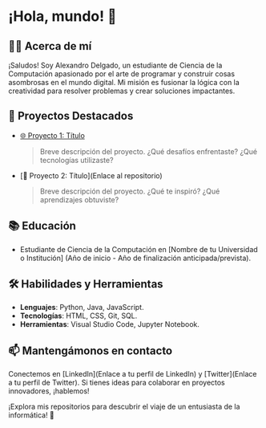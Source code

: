 # ¡Hola, mundo! 👋

## 👨‍💻 Acerca de mí
¡Saludos! Soy Alexandro Delgado, un estudiante de Ciencia de la Computación apasionado por el arte de programar y construir cosas asombrosas en el mundo digital. Mi misión es fusionar la lógica con la creatividad para resolver problemas y crear soluciones impactantes.

## 🚀 Proyectos Destacados
- [🌐 Proyecto 1: Título](https://github.com/adelgadoj/TIENDA_ONLINE_MOCHILAS)
  > Breve descripción del proyecto. ¿Qué desafíos enfrentaste? ¿Qué tecnologías utilizaste?

- [🤖 Proyecto 2: Título](Enlace al repositorio)
  > Breve descripción del proyecto. ¿Qué te inspiró? ¿Qué aprendizajes obtuviste?

## 📚 Educación
- Estudiante de Ciencia de la Computación en [Nombre de tu Universidad o Institución] (Año de inicio - Año de finalización anticipada/prevista).

## 🛠️ Habilidades y Herramientas
- **Lenguajes**: Python, Java, JavaScript.
- **Tecnologías**: HTML, CSS, Git, SQL.
- **Herramientas**: Visual Studio Code, Jupyter Notebook.

## 📫 Mantengámonos en contacto
Conectemos en [LinkedIn](Enlace a tu perfil de LinkedIn) y [Twitter](Enlace a tu perfil de Twitter). Si tienes ideas para colaborar en proyectos innovadores, ¡hablemos!

¡Explora mis repositorios para descubrir el viaje de un entusiasta de la informática! 🌟
